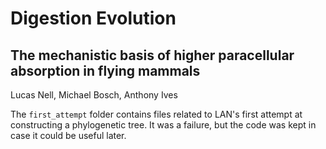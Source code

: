 Digestion Evolution
========

The mechanistic basis of higher paracellular absorption in flying mammals
-------

Lucas Nell, Michael Bosch, Anthony Ives


The `first_attempt` folder contains files related to LAN's first attempt at constructing
a phylogenetic tree.
It was a failure, but the code was kept in case it could be useful later.
